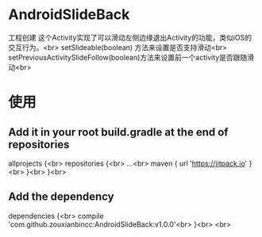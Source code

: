 # AndroidSlideBack
工程创建
这个Activity实现了可以滑动左侧边缘退出Activity的功能，类似iOS的交互行为。\<br>
setSlideable(boolean) 方法来设置是否支持滑动\<br>
setPreviousActivitySlideFollow(boolean)方法来设置前一个activity是否跟随滑动\<br>

# 使用
## Add it in your root build.gradle at the end of repositories
allprojects {\<br>
		repositories {\<br>
			...\<br>
			maven { url 'https://jitpack.io' }\<br>
		}\<br>
	}\<br>
## Add the dependency
dependencies {\<br>
	        compile 'com.github.zouxianbincc:AndroidSlideBack:v1.0.0'\<br>
	}\<br>
\<br>
